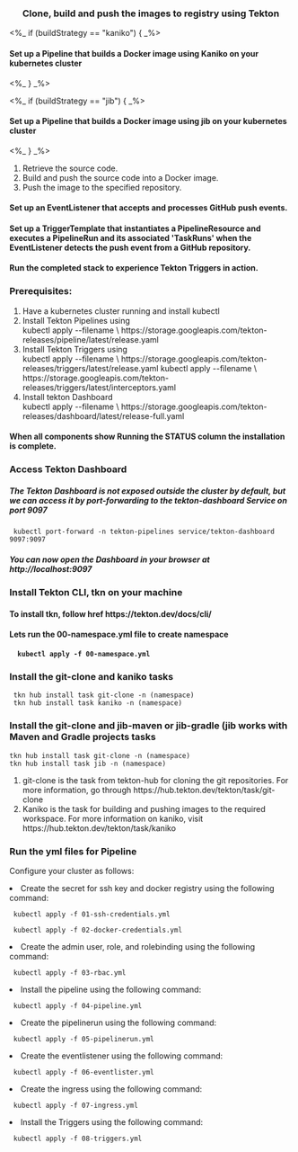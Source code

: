 <h3><center>Clone, build and push the images to registry using Tekton</center></h3>


<%_ if (buildStrategy == "kaniko") { _%>
<h4>Set up a Pipeline that builds a Docker image using Kaniko on your kubernetes cluster</h4>
<%_ } _%>

<%_ if (buildStrategy == "jib") { _%>
<h4>Set up a Pipeline that builds a Docker image using jib on your kubernetes cluster</h4>
<%_ } _%>
<ol>


  <li>Retrieve the source code.</li>
  <li>Build and push the source code into a Docker image.</li>
  <li>Push the image to the specified repository.</li>
</ol>

<h4>Set up an EventListener that accepts and processes GitHub push events.</h4>
<h4>Set up a TriggerTemplate that instantiates a PipelineResource and executes a PipelineRun and its associated 'TaskRuns' when the EventListener detects the push event from a GitHub repository.</h4>

<h4>Run the completed stack to experience Tekton Triggers in action.</h4>


<h3>Prerequisites:</h3>
<ol>
   <li>Have a kubernetes cluster running and install kubectl</li>
   <li>Install Tekton Pipelines using</li>
     kubectl apply --filename \ 
        https://storage.googleapis.com/tekton-releases/pipeline/latest/release.yaml
   <li>Install Tekton Triggers using</li>
     kubectl apply --filename \
        https://storage.googleapis.com/tekton-releases/triggers/latest/release.yaml
     kubectl apply --filename \
        https://storage.googleapis.com/tekton-releases/triggers/latest/interceptors.yaml
   <li>Install tekton Dashboard</li> 
     kubectl apply --filename \
        https://storage.googleapis.com/tekton-releases/dashboard/latest/release-full.yaml
</ol>

<h4>When all components show Running the STATUS column the installation is complete.</h4>



<h3>Access Tekton Dashboard</h3>
<h5>The Tekton Dashboard is not exposed outside the cluster by default, but we can access it by port-forwarding to the tekton-dashboard Service on port 9097</h5>
    
     kubectl port-forward -n tekton-pipelines service/tekton-dashboard 9097:9097
     
<h5>You can now open the Dashboard in your browser at http://localhost:9097</h5>
                                                  
<h3>Install Tekton CLI, tkn on your machine</h3>
<h4>To install tkn, follow href https://tekton.dev/docs/cli/</h4>
   
<h4>Lets run the 00-namespace.yml file to create namespace<h4>

      kubectl apply -f 00-namespace.yml
     
<h3>Install the git-clone and kaniko tasks</h3>

     tkn hub install task git-clone -n (namespace)
     tkn hub install task kaniko -n (namespace)

<h3>Install the git-clone and jib-maven or jib-gradle (jib works with Maven and Gradle projects tasks</h3>
     
    tkn hub install task git-clone -n (namespace)
    tkn hub install task jib -n (namespace)
<ol>
<li>git-clone is the task from tekton-hub for cloning the git repositories.
For more information, go through https://hub.tekton.dev/tekton/task/git-clone </li>
<li>Kaniko is the task for building and pushing images to the required workspace.
For more information on kaniko, visit https://hub.tekton.dev/tekton/task/kaniko </li>
</ol>


<h3>Run the yml files for Pipeline</h3>

Configure your cluster as follows:

<li>Create the secret for ssh key and docker registry using the following command:</li>

     kubectl apply -f 01-ssh-credentials.yml
 
     kubectl apply -f 02-docker-credentials.yml
   
<li>Create the admin user, role, and rolebinding using the following command:</li>

     kubectl apply -f 03-rbac.yml
   
<li>Install the pipeline using the following command:</li>

     kubectl apply -f 04-pipeline.yml

<li>Create the pipelinerun using the following command:</li>

     kubectl apply -f 05-pipelinerun.yml

<li>Create the eventlistener using the following command:</li>

     kubectl apply -f 06-eventlister.yml

<li>Create the ingress using the following command:</li>

     kubectl apply -f 07-ingress.yml

<li>Install the  Triggers using the following command:</li>

     kubectl apply -f 08-triggers.yml